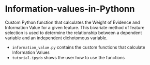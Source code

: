 # Information-values-in-Pythonn
Custom Python function that calculates the Weight of Evidence and Information Value for a given feature. This bivariate method of feature selection is used to determine the relationship between a dependent variable and an independent dichotomous variable.

- `information_value.py` contains the custom functions that calculate Information Values
- `tutorial.ipynb` shows the user how to use the functions
